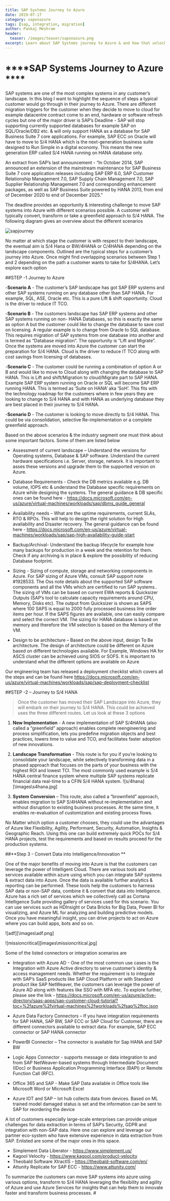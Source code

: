 ```yaml
---
title: SAP Systems Journey to Azure
date: 2019-07-17
category: saponazure
tags: [sap, integration, migration]
author: Pankaj Meshram
header:
  teaser: /images/teaser/saponazure.png
excerpt: Learn about SAP Systems journey to Azure & and how that unlocks Innovation by Integration with Azure Services.  
---
```


# ****SAP Systems Journey to Azure ****

SAP systems are one of the most complex systems in any customer’s landscape. In this blog I want to highlight the sequence of steps a typical customer would go through in their journey to Azure. 
There are different migration triggers for the customer when they decide to move to cloud for example datacentre contract come to an end, hardware or software refresh cycles but one of the major driver is SAP’s Deadline - SAP will stop supporting currently supported databases for example SAP on SQL/Oracle/DB2 etc. & will only support HANA as a database for SAP Business Suite 7 core applications. For example, SAP ECC on Oracle will have to move to S/4 HANA which is the next-generation business suite designed to Run Simple in a digital economy. This means the new generation ERP called S/4 HANA running on HANA database only. 


An extract from SAP’s last announcement - “In October 2014, SAP announced an extension of the mainstream maintenance for SAP Business Suite 7 core application releases including SAP ERP 6.0, SAP Customer Relationship Management 7.0, SAP Supply Chain Management 7.0, SAP Supplier Relationship Management 7.0 and corresponding enhancement packages, as well as SAP Business Suite powered by HANA 2013, from end of December 2020 to end of December 2025.”



The deadline provides an opportunity & interesting challenge to move SAP systems into Azure with different scenarios possible. A customer will typically convert, transform or take a greenfield approach to S/4 HANA.  The following diagram gives an overview about the different scenarios 


![sapjourney](\images\sapjourney.jpg)


No matter at which stage the customer is with respect to their landscape, the eventual aim is S/4 Hana or BW/4HANA or C/4HANA depending on the landscape components. Outlined are the typical steps for a customer’s journey into Azure. Once might find overlapping scenarios between Step 1 and 2 depending on the path a customer wants to take for S/4HANA. Let’s explore each option


##STEP -1 Journey to Azure 

-**Scenario A** - The customer’s SAP landscape has got SAP ERP systems and other SAP systems running on any database other than SAP HANA. For example, SQL, ASE, Oracle etc. This is a pure Lift & shift opportunity. Cloud is the driver to reduce IT TCO. 

-**Scenario B** - The customers landscape has SAP ERP systems and other SAP systems running on non- HANA Databases, so this is exactly the same as option A but the customer could like to change the database to save cost on licensing. A regular example is to change from Oracle to SQL database. This requires migration of SAP systems from one database into another and is termed as “Database migration”.  The opportunity is “Lift and Migrate”. Once the systems are moved into Azure the customer can start the preparation for S/4 HANA. Cloud is the driver to reduce IT TCO along with cost savings from licensing of databases. 

-**Scenario C** - The customer could be running a combination of option A or B and would like to move to Cloud along with changing the database to SAP HANA. This is Lift and shift/Migration to cloud/Migrate part to SAP HANA. Example SAP ERP system running on Oracle or SQL will become SAP ERP running HANA. This is termed as ‘Suite on HANA’ aka ‘SoH’. This fits with the technology roadmap for the customers where in few years they are looking to change to S/4 HANA and with HANA  as underlying database they are best placed in their journey to S/4 HANA.

-**Scenario D** - The customer is looking to move directly to S/4 HANA. This could be via consolidation, selective Re-implementation or a complete greenfield approach. 

Based on the above scenarios & the industry segment one must think about some important factors. Some of them are listed below 

- Assessment of current landscape – Understand the versions for Operating systems, Database & SAP software. Understand the current hardware specifications i.e. Server, storage, network. It is important to asses these versions and upgrade them to the supported version on Azure.

- Database Requirements - Check the DB metrics available e.g. DB volume, IOPS etc & understand the Database specific requirements on Azure while designing the systems. The general guidance & DB specific ones can be found here  - https://docs.microsoft.com/en-us/azure/virtual-machines/workloads/sap/dbms_guide_general

- Availability needs – What are the uptime requirements, current SLAs, RTO & RPOs. This will help to design the right solution for High availability and Disaster recovery.  The general guidance can be found here - https://docs.microsoft.com/en-us/azure/virtual-machines/workloads/sap/sap-high-availability-guide-start

- Backup/Archival- Understand the backup lifecycle for example how many backups for production in a week and the retention for them. Check if any archiving is in place & explore the possibility of reducing Database footprint. 

-	Sizing - Sizing of compute, storage and networking components in Azure. For SAP sizing of Azure VMs, consult SAP support note #1928533. The Oss note details about the supported SAP software components and all the VMs which are certified to run SAP systems.. The sizing of VMs can be based on current EWA reports & Quicksizer Outputs (SAP’s tool to calculate capacity requirements around CPU, Memory, Disks etc). The output from Quicksizer is shown as SAPS where 100 SAPS is equal to 2000 fully processed business line order items per hour. If the SAPS figures are available, one can easily compare and select the correct VM. The sizing for HANA database is based on memory and therefore the VM selection is based on the Memory of the VM. 

-	Design to be architecture – Based on the above input, design To Be architecture. The design of architecture could be different on Azure based on different technologies available. For Example, Windows HA for ASCS cluster can be achieved using SIOS or SOFS. It is important to understand what the different options are available on Azure

Our engineering team has released a deployment checklist which covers all the steps and can be found here 
https://docs.microsoft.com/en-us/azure/virtual-machines/workloads/sap/sap-deployment-checklist

##STEP -2 – Journey to S/4 HANA 

>Once the customer has moved their SAP Landscape into Azure, they will embark on their journey to S/4 HANA. This could be achieved uses the three different routes. 
Let us look at these 3 options 

1. **New Implementation** - A new implementation of SAP S/4HANA (also called a “greenfield”
approach) enables complete reengineering and process simplification, lets you predefine
migration objects and best practices, lowers time to value and TCO, and facilitates faster
adoption of new innovations.

2. **Landscape Transformation** - This route is for you if you’re looking to consolidate your
landscape, while selectively transforming data in a phased approach that focuses on the
parts of your business with the highest ROI and lowest TCI. The most commonly used example is S/4 HANA central finance system where multiple SAP systems replicate financial data real-time to a CFIN S/4 HANA system. 
![s/4hana][\images\s4hana.jpg]

3. **System Conversion** – This route, also called a “brownfield” approach, enables migration
to SAP S/4HANA without re-implementation and without disruption to existing business
processes. At the same time, it enables re-evaluation of customization and existing process flows.

No Matter which option a customer chooses, they could use the advantages of Azure like Flexibility, Agility, Performant, Security, Automation, Insights & Geographic Reach. Using this one can build extremely quick POCs for S/4 HANA projects, test the requirements and based on results proceed for the production systems. 

##**Step 3 - Convert Data into Intelligence/Innovation  ** 

One of the major benefits of moving into Azure is that the customers can leverage the power of Intelligent Cloud. There are various tools and services available within azure using which you can integrate SAP systems & extract data into Azure. Once the data is available further analytics & reporting can be performed. These tools help the customers to harness SAP data or non-SAP data, combine it & convert that data into Intelligence. Azure has a rich set of services which we collectively call as Cortana Intelligence Suite providing gallery of services used for this scenario. You can use services such as HDInsight or Data Bricks for Big Data, Power BI for visualizing, and Azure ML for analyzing and building predictive models. Once you have meaningful insight, you can drive projects to act on Azure where you can build apps, bots and so on. 


![adf][\images\adf.png]


![missioncritical][images\missioncritical.jpg]

Some of the listed connectors or integration scenarios are 

-  Integration with Azure AD - One of the most common use cases is the Integration with Azure Active directory to serve customer’s identity & access management needs. Whether the requirement is to integrate with SAP’s SaaS products like SAP Cloud Platform or with Standard product like SAP NetWeaver, the customers can leverage the power of Azure AD along with features like SSO with MFA etc. To explore further, please see the link - https://docs.microsoft.com/en-us/azure/active-directory/saas-apps/sap-customer-cloud-tutorial?toc=%2fazure%2fvirtual-machines%2fworkloads%2fsap%2ftoc.json

-	Azure Data Factory Connectors – If you have integration requirements for SAP HANA, SAP BW, SAP ECC or SAP Cloud for Customer, there are different connectors available to extract data. For example, SAP ECC connector or SAP HANA connector 

-	PowerBI Connector – The connector is available for Sap HANA and SAP BW 

-	Logic Apps Connector - supports message or data integration to and from SAP NetWeaver-based systems through Intermediate Document (IDoc) or Business Application Programming Interface (BAPI) or Remote Function Call (RFC).

-	Office 365 and SAP - Make SAP Data available in Office tools like Microsoft Word or Microsoft Excel

-	Azure IOT and SAP – Iot hub collects data from devices. Based on ML trained model damaged status is set and the information can be sent to SAP for reordering the device

A lot of customers especially large-scale enterprises can provide unique challenges for data extraction in terms of SAP’s Security, GDPR and integration with non-SAP data. Here one can explore and leverage our partner eco-system who have extensive experience in data extraction from SAP. Enlisted are some of the major ones in this space. 

-	Simplement Data Liberator - https://www.simplement.us/
-	Kagool Velocity - https://www.kagool.com/product-velocity
-	Theobald Software XtractIS - https://theobald-software.com/en/
-	Attunity Replicate for SAP ECC  - https://www.attunity.com/


To summarize the customers can move SAP systems into azure using various options, transform to S/4 HANA leveraging the flexibility and agility of Azure and use Azure Services for insights that can help them to innovate faster and transform business processes. #
